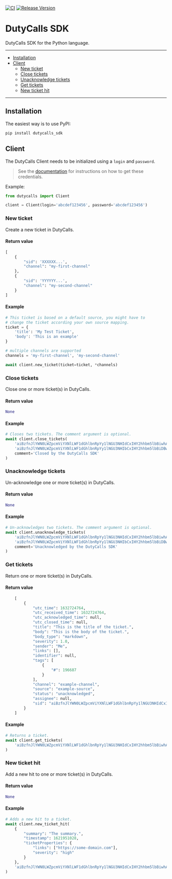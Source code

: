 [![CI](https://github.com/transceptor-technology/python-dutycalls-sdk/workflows/CI/badge.svg)](https://github.com/transceptor-technology/python-dutycalls-sdk/actions)
[![Release Version](https://img.shields.io/github/release/transceptor-technology/python-dutycalls-sdk)](https://github.com/transceptor-technology/python-dutycalls-sdk/releases)

# DutyCalls SDK

DutyCalls SDK for the Python language.

---

- [Installation](#installation)
- [Client](#client)
  - [New ticket](#new-ticket)
  - [Close tickets](#close-tickets)
  - [Unacknowledge tickets](#unacknowledge-tickets)
  - [Get tickets](#get-tickets)
  - [New ticket hit](#new-ticket-hit)

---

## Installation

The easiest way is to use PyPI:

```
pip install dutycalls_sdk
```

## Client

The DutyCalls Client needs to be initialized using a `login` and `password`.

> See the [documentation](https://docs.dutycalls.me/rest-api/authentication/) for instructions on how to get these credentials.

Example:

```python
from dutycalls import Client

client = Client(login='abcdef123456', password='abcdef123456')
```

### New ticket

Create a new ticket in DutyCalls.

#### Return value

```python
[
    {
        "sid": 'XXXXXX...',
        "channel": "my-first-channel"
    },
    {
        "sid": 'YYYYYY...',
        "channel": "my-second-channel"
    }
]
```

#### Example

```python
# This ticket is based on a default source, you might have to
# change the ticket according your own source mapping.
ticket = {
    'title': 'My Test Ticket',
    'body': 'This is an example'
}

# multiple channels are supported
channels = 'my-first-channel', 'my-second-channel'

await client.new_ticket(ticket=ticket, *channels)
```

### Close tickets

Close one or more ticket(s) in DutyCalls.

#### Return value

```python
None
```

#### Example

```python
# Closes two tickets. The comment argument is optional.
await client.close_tickets(
    'aiBzfnJlYWN0LWZpcmViYXNlLWF1dGhlbnRpYy1lNGU3NHIdCxIHY2hhbm5lbBiwhAUMCxIGdGlja2V0GPODDAyiAQpwcm9kdWN0aW9u',
    'aiBzfnJlYWN0LWZpcmViYXNlLWF1dGhlbnRpYy1lNGU3NHIbCxIHY2hhbm5lbBiDBwwLEgZ0aWNrZXQYlgoMogEKcGxheWdyb3VuZA',
    comment='Closed by the DutyCalls SDK'
)
```

### Unacknowledge tickets

Un-acknowledge one or more ticket(s) in DutyCalls.

#### Return value

```python
None
```

#### Example

```python
# Un-acknowledges two tickets. The comment argument is optional.
await client.unacknowledge_tickets(
    'aiBzfnJlYWN0LWZpcmViYXNlLWF1dGhlbnRpYy1lNGU3NHIdCxIHY2hhbm5lbBiwhAUMCxIGdGlja2V0GPODDAyiAQpwcm9kdWN0aW9u',
    'aiBzfnJlYWN0LWZpcmViYXNlLWF1dGhlbnRpYy1lNGU3NHIbCxIHY2hhbm5lbBiDBwwLEgZ0aWNrZXQYlgoMogEKcGxheWdyb3VuZA',
    comment='Unacknowledged by the DutyCalls SDK'
)
```

### Get tickets

Return one or more ticket(s) in DutyCalls.

#### Return value

```python
    [
        {
            "utc_time": 1632724764,
            "utc_received_time": 1632724764,
            "utc_acknowledged_time": null,
            "utc_closed_time": null,
            "title": "This is the title of the ticket.",
            "body": "This is the body of the ticket.",
            "body_type": "markdown",
            "severity": 1.0,
            "sender": "Me",
            "links": [],
            "identifier": null,
            "tags": [
                {
                    "#": 196687
                }
            ],
            "channel": "example-channel",
            "source": "example-source",
            "status": "unacknowledged",
            "assignee": null,
            "sid": "aiBzfnJlYWN0LWZpcmViYXNlLWF1dGhlbnRpYy1lNGU3NHIdCxIHY2hhbm5lbBiwhAUMCxIGdGlja2V0GPODDAyiAQpwcm9kdWN0aW9u"
        }
    ]
```

#### Example

```python
# Returns a ticket.
await client.get_tickets(
    'aiBzfnJlYWN0LWZpcmViYXNlLWF1dGhlbnRpYy1lNGU3NHIdCxIHY2hhbm5lbBiwhAUMCxIGdGlja2V0GPODDAyiAQpwcm9kdWN0aW9u'
)
```

### New ticket hit

Add a new hit to one or more ticket(s) in DutyCalls.

#### Return value

```python
None
```

#### Example

```python
# Adds a new hit to a ticket.
await client.new_ticket_hit(
    {
        "summary": "The summary.",
        "timestamp": 1621951028,
        "ticketProperties": {
            "links": ["https://some-domain.com"],
            "severity": "high"
        }
    },
    'aiBzfnJlYWN0LWZpcmViYXNlLWF1dGhlbnRpYy1lNGU3NHIdCxIHY2hhbm5lbBiwhAUMCxIGdGlja2V0GPODDAyiAQpwcm9kdWN0aW9u'
)
```
